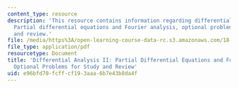 ```yaml
---
content_type: resource
description: 'This resource contains information regarding differential analysis II:
  Partial differential equations and Fourier analysis, optional problems for study
  and review.'
file: /media/https%3A/open-learning-course-data-rc.s3.amazonaws.com/18-156-differential-analysis-ii-partial-differential-equations-and-fourier-analysis-spring-2016/e96bfd70fcffcf193aaa6b7e43b8da4f_MIT18_156S16_reviewprobs.pdf
file_type: application/pdf
resourcetype: Document
title: 'Differential Analysis II: Partial Differential Equations and Fourier Analysis,
  Optional Problems for Study and Review'
uid: e96bfd70-fcff-cf19-3aaa-6b7e43b8da4f
---
```

